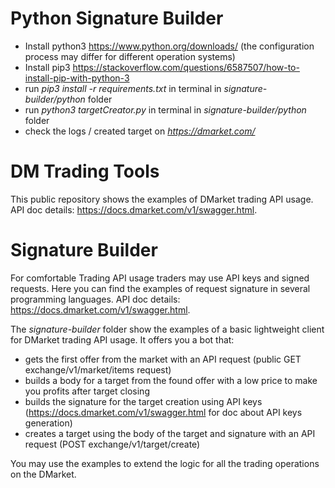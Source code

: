 # Python Signature Builder
- Install python3 https://www.python.org/downloads/ (the configuration process may differ for different operation systems)
- Install pip3 https://stackoverflow.com/questions/6587507/how-to-install-pip-with-python-3
- run *pip3 install -r requirements.txt* in terminal in *signature-builder/python* folder
- run *python3 targetCreator.py* in terminal in *signature-builder/python* folder
- check the logs / created target on *https://dmarket.com/*

# DM Trading Tools
This public repository shows the examples of DMarket trading API usage. 
API doc details: https://docs.dmarket.com/v1/swagger.html.

# Signature Builder
For comfortable Trading API usage traders may use API keys and signed requests.
Here you can find the examples of request signature in several programming languages.
API doc details: https://docs.dmarket.com/v1/swagger.html.

The *signature-builder* folder show the examples of a basic lightweight client for DMarket trading API usage. 
It offers you a bot that:
- gets the first offer from the market with an API request (public GET exchange/v1/market/items request)
- builds a body for a target from the found offer with a low price to make you profits after target closing
- builds the signature for the target creation using API keys (https://docs.dmarket.com/v1/swagger.html for doc about API keys generation)
- creates a target using the body of the target and signature with an API request (POST exchange/v1/target/create)

You may use the examples to extend the logic for all the trading operations on the DMarket.